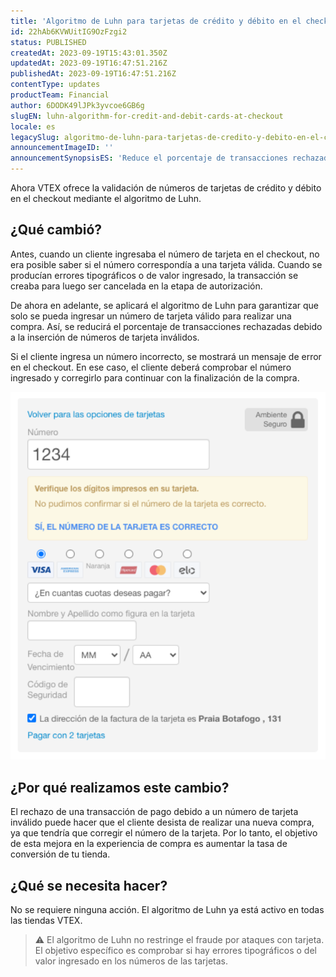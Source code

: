 ```yaml
---
title: 'Algoritmo de Luhn para tarjetas de crédito y débito en el checkout'
id: 22hAb6KVWUitIG9OzFzgi2
status: PUBLISHED
createdAt: 2023-09-19T15:43:01.350Z
updatedAt: 2023-09-19T16:47:51.216Z
publishedAt: 2023-09-19T16:47:51.216Z
contentType: updates
productTeam: Financial
author: 6DODK49lJPk3yvcoe6GB6g
slugEN: luhn-algorithm-for-credit-and-debit-cards-at-checkout
locale: es
legacySlug: algoritmo-de-luhn-para-tarjetas-de-credito-y-debito-en-el-checkout
announcementImageID: ''
announcementSynopsisES: 'Reduce el porcentaje de transacciones rechazadas debido a número de tarjeta inválido'
---
```


Ahora VTEX ofrece la validación de números de tarjetas de crédito y débito en el checkout mediante el algoritmo de Luhn.

## ¿Qué cambió?

Antes, cuando un cliente ingresaba el número de tarjeta en el checkout, no era posible saber si el número correspondía a una tarjeta válida. Cuando se producían errores tipográficos o de valor ingresado, la transacción se creaba para luego ser cancelada en la etapa de autorización.

De ahora en adelante, se aplicará el algoritmo de Luhn para garantizar que solo se pueda ingresar un número de tarjeta válido para realizar una compra. Así, se reducirá el porcentaje de transacciones rechazadas debido a la inserción de números de tarjeta inválidos.

Si el cliente ingresa un número incorrecto, se mostrará un mensaje de error en el checkout. En ese caso, el cliente deberá comprobar el número ingresado y corregirlo para continuar con la finalización de la compra.

![algoritmo_luhn_es](https://raw.githubusercontent.com/vtexdocs/help-center-content/refs/heads/main/docs/es/announcements/2023/algoritmo-de-luhn-para-tarjetas-de-credito-y-debito-en-el-checkout_1.PNG)

## ¿Por qué realizamos este cambio?

El rechazo de una transacción de pago debido a un número de tarjeta inválido puede hacer que el cliente desista de realizar una nueva compra, ya que tendría que corregir el número de la tarjeta. Por lo tanto, el objetivo de esta mejora en la experiencia de compra es aumentar la tasa de conversión de tu tienda.

## ¿Qué se necesita hacer?

No se requiere ninguna acción. El algoritmo de Luhn ya está activo en todas las tiendas VTEX.

> ⚠️ El algoritmo de Luhn no restringe el fraude por ataques con tarjeta. El objetivo específico es comprobar si hay errores tipográficos o del valor ingresado en los números de las tarjetas.
